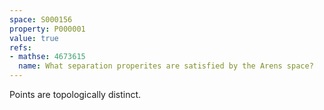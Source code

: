 ```yaml
---
space: S000156
property: P000001
value: true
refs:
- mathse: 4673615
  name: What separation properites are satisfied by the Arens space?
---
```


Points are topologically distinct.
